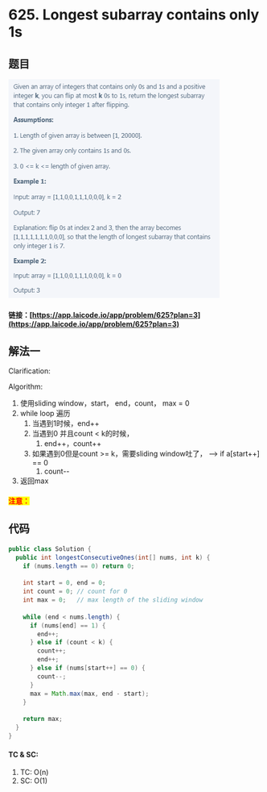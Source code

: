 # 625. Longest subarray contains only 1s

## 题目

![](<.gitbook/assets/image (50).png>)

#### 链接：[https://app.laicode.io/app/problem/625?plan=3](https://app.laicode.io/app/problem/625?plan=3)

## 解法一

Clarification:&#x20;

Algorithm:&#x20;

1. 使用sliding window，start， end，count， max = 0
2. while loop 遍历
   1. 当遇到1时候，end++
   2. 当遇到0 并且count < k的时候，
      1. end++，count++
   3. 如果遇到0但是count >= k，需要sliding window吐了， --> if a\[start++] == 0
      1. count--
3. 返回max

#### <mark style="color:red;">注意：</mark>

## 代码

```java
public class Solution {
  public int longestConsecutiveOnes(int[] nums, int k) {
    if (nums.length == 0) return 0;

    int start = 0, end = 0;
    int count = 0; // count for 0
    int max = 0;   // max length of the sliding window 

    while (end < nums.length) {
      if (nums[end] == 1) {
        end++;
      } else if (count < k) {
        count++;
        end++;
      } else if (nums[start++] == 0) {
        count--;
      }
      max = Math.max(max, end - start);
    }

    return max;
  }
}
```

#### TC & SC:&#x20;

1. TC: O(n)
2. SC: O(1)
